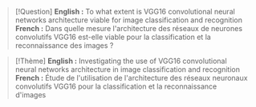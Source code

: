 >[!Question]
>**English :** To what extent is VGG16 convolutional neural networks architecture viable for image classification and recognition
>**French :** Dans quelle mesure l'architecture des réseaux de neurones convolutifs VGG16 est-elle viable pour la classification et la reconnaissance des images ?


>[!Thème]
>**English :** Investigating the use of VGG16 convolutional neural networks architecture in image classification and recognition
>**French :** Étude de l'utilisation de l'architecture des réseaux neuronaux convolutifs VGG16 pour la classification et la reconnaissance d'images

